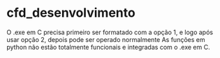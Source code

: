 # cfd_desenvolvimento
O .exe em C precisa primeiro ser formatado com a opção 1, e logo após usar opção 2, depois pode ser operado normalmente
As funções em python não estão totalmente funcionais e integradas com o .exe em C.
